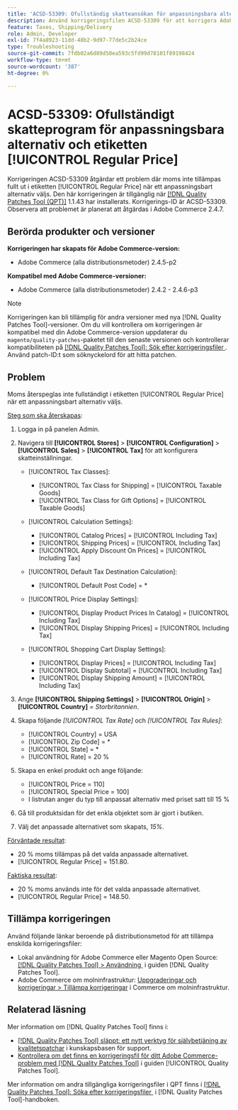```yaml
---
title: 'ACSD-53309: Ofullständig skatteansökan för anpassningsbara alternativ och etiketten [!UICONTROL Regular Price]'
description: Använd korrigeringsfilen ACSD-53309 för att korrigera Adobe Commerce-problemet där moms inte tillämpas fullt ut i etiketten [!UICONTROL Regular Price] när ett anpassningsbart alternativ väljs.
feature: Taxes, Shipping/Delivery
role: Admin, Developer
exl-id: 7f4a8923-11dd-48b2-9d97-77de5c2b24ce
type: Troubleshooting
source-git-commit: 7fdb02a6d89d50ea593c5fd99d78101f89198424
workflow-type: tm+mt
source-wordcount: '387'
ht-degree: 0%

---
```


# ACSD-53309: Ofullständigt skatteprogram för anpassningsbara alternativ och etiketten [!UICONTROL Regular Price]

Korrigeringen ACSD-53309 åtgärdar ett problem där moms inte tillämpas fullt ut i etiketten [!UICONTROL Regular Price] när ett anpassningsbart alternativ väljs. Den här korrigeringen är tillgänglig när [[!DNL Quality Patches Tool (QPT)]](https://experienceleague.adobe.com/sv/docs/commerce-operations/tools/quality-patches-tool/quality-patches-tool-to-self-serve-quality-patches) 1.1.43 har installerats. Korrigerings-ID är ACSD-53309. Observera att problemet är planerat att åtgärdas i Adobe Commerce 2.4.7.

## Berörda produkter och versioner

**Korrigeringen har skapats för Adobe Commerce-version:**

* Adobe Commerce (alla distributionsmetoder) 2.4.5-p2

**Kompatibel med Adobe Commerce-versioner:**

* Adobe Commerce (alla distributionsmetoder) 2.4.2 - 2.4.6-p3

>[!NOTE]
>
>Korrigeringen kan bli tillämplig för andra versioner med nya [!DNL Quality Patches Tool]-versioner. Om du vill kontrollera om korrigeringen är kompatibel med din Adobe Commerce-version uppdaterar du `magento/quality-patches`-paketet till den senaste versionen och kontrollerar kompatibiliteten på [[!DNL Quality Patches Tool]: Sök efter korrigeringsfiler &#x200B;](https://experienceleague.adobe.com/tools/commerce-quality-patches/index.html?lang=sv-SE). Använd patch-ID:t som söknyckelord för att hitta patchen.

## Problem

Moms återspeglas inte fullständigt i etiketten [!UICONTROL Regular Price] när ett anpassningsbart alternativ väljs.

<u>Steg som ska återskapas</u>:

1. Logga in på panelen Admin.
1. Navigera till **[!UICONTROL Stores]** > **[!UICONTROL Configuration]** > **[!UICONTROL Sales]** > **[!UICONTROL Tax]** för att konfigurera skatteinställningar.

   * [!UICONTROL Tax Classes]:

      * [!UICONTROL Tax Class for Shipping] = [!UICONTROL Taxable Goods]
      * [!UICONTROL Tax Class for Gift Options] = [!UICONTROL Taxable Goods]

   * [!UICONTROL Calculation Settings]:

      * [!UICONTROL Catalog Prices] = [!UICONTROL Including Tax]
      * [!UICONTROL Shipping Prices] = [!UICONTROL Including Tax]
      * [!UICONTROL Apply Discount On Prices] = [!UICONTROL Including Tax]

   * [!UICONTROL Default Tax Destination Calculation]:

      * [!UICONTROL Default Post Code] = *

   * [!UICONTROL Price Display Settings]:

      * [!UICONTROL Display Product Prices In Catalog] = [!UICONTROL Including Tax]
      * [!UICONTROL Display Shipping Prices] = [!UICONTROL Including Tax]

   * [!UICONTROL Shopping Cart Display Settings]:

      * [!UICONTROL Display Prices] = [!UICONTROL Including Tax]
      * [!UICONTROL Display Subtotal] = [!UICONTROL Including Tax]
      * [!UICONTROL Display Shipping Amount] = [!UICONTROL Including Tax]

1. Ange **[!UICONTROL Shipping Settings]** > **[!UICONTROL Origin]** > **[!UICONTROL Country]** = *Storbritannien*.

1. Skapa följande *[!UICONTROL Tax Rate]* och *[!UICONTROL Tax Rules]*:

   * [!UICONTROL Country] = USA
   * [!UICONTROL Zip Code] = *
   * [!UICONTROL State] = *
   * [!UICONTROL Rate] = 20 %
1. Skapa en enkel produkt och ange följande:
   * [!UICONTROL Price = 110]
   * [!UICONTROL Special Price = 100]
   * I listrutan anger du typ till anpassat alternativ med priset satt till 15 %
1. Gå till produktsidan för det enkla objektet som är gjort i butiken.
1. Välj det anpassade alternativet som skapats, *15%*.

<u>Förväntade resultat</u>:

* 20 % moms tillämpas på det valda anpassade alternativet.
* [!UICONTROL Regular Price] = 151.80.

<u>Faktiska resultat</u>:

* 20 % moms används inte för det valda anpassade alternativet.
* [!UICONTROL Regular Price] = 148.50.

## Tillämpa korrigeringen

Använd följande länkar beroende på distributionsmetod för att tillämpa enskilda korrigeringsfiler:

* Lokal användning för Adobe Commerce eller Magento Open Source: [[!DNL Quality Patches Tool] > Användning &#x200B;](/help/tools/quality-patches-tool/usage.md) i guiden [!DNL Quality Patches Tool].
* Adobe Commerce om molninfrastruktur: [Uppgraderingar och korrigeringar > Tillämpa korrigeringar](https://experienceleague.adobe.com/docs/commerce-cloud-service/user-guide/develop/upgrade/apply-patches.html?lang=sv-SE) i Commerce om molninfrastruktur.

## Relaterad läsning

Mer information om [!DNL Quality Patches Tool] finns i:

* [[!DNL Quality Patches Tool] släppt: ett nytt verktyg för självbetjäning av kvalitetspatchar](https://experienceleague.adobe.com/sv/docs/commerce-operations/tools/quality-patches-tool/quality-patches-tool-to-self-serve-quality-patches) i kunskapsbasen för support.
* [Kontrollera om det finns en korrigeringsfil för ditt Adobe Commerce-problem med  [!DNL Quality Patches Tool]](/help/tools/quality-patches-tool/patches-available-in-qpt/check-patch-for-magento-issue-with-magento-quality-patches.md) i guiden [!UICONTROL Quality Patches Tool].


Mer information om andra tillgängliga korrigeringsfiler i QPT finns i [[!DNL Quality Patches Tool]: Söka efter korrigeringsfiler &#x200B;](https://experienceleague.adobe.com/tools/commerce-quality-patches/index.html?lang=sv-SE) i [!DNL Quality Patches Tool]-handboken.
